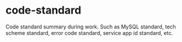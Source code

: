 # code-standard
Code standard summary during work. Such as MySQL standard, tech scheme standard, error code standard, service app id standard, etc.
